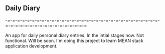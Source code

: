 ## Daily Diary
-=-=-=-=-=-=-=-=-=-=-=-=-=-=-=-=-=-=-=-=-=-=-=-=-=-=-=-=-=-=-=-=-=-=-=-=-=-=-=-=-=-=-=-=-=-=-=-=

An app for daily personal diary entries. In the intial stages now. Not functional. Will be soon.
I'm doing this project to learn MEAN stack application development.

